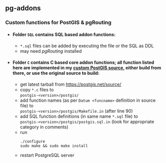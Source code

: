 ## pg-addons

### Custom functions for PostGIS & pgRouting

* #### Folder `SQL` contains SQL based addon functions:
  * `*.sql` files can be added by executing the file or the SQL as DDL
  * may need _pgRouting_ installed
  
* #### Folder `C` contains C based core addon functions; all function listed here are implemented in my [custom PostGIS source](https://github.com/geozelot/pg-custom), either build from there, or use the original source to build:
  * get latest tarball from https://postgis.net/source/
  * copy `*.c` files to
  <br>`postgis-<version>/postgis/`
  * add function names (as per `Datum <funcname>` definition in source file) to
  <br>`postgis-<version>/postgis/Makefile.in` (after line 90)
  * add SQL function definitions (in same name `*.sql` file) to
  <br>`postgis-<version>/postgis/postgis.sql.in` (look for appropriate category in comments)
  * run
    ```
    ./configure
    sudo make && sudo make install
    ```
  * restart PostgreSQL server
  
